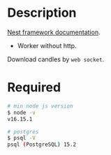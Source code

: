 
# Description

[Nest framework documentation](https://docs.nestjs.com).
- Worker without http.

Download candles by ```web socket```.

# Required

```bash
# min node js version
$ node -v
v16.15.1
```

```bash
# postgres
$ psql -V
psql (PostgreSQL) 15.2
```
